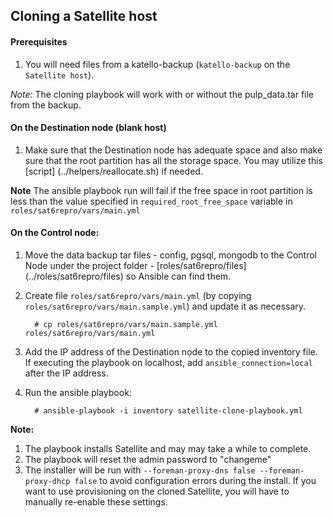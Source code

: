 ## Cloning a Satellite host

#### Prerequisites

1. You will need files from a katello-backup (`katello-backup` on the `Satellite host`).

*Note:* The cloning playbook will work with or without the pulp_data.tar file from the backup.

#### On the Destination node (blank host)

1. Make sure that the Destination node has adequate space and also make sure that the root partition has all the storage space. You may utilize this [script] (../helpers/reallocate.sh) if needed.

  **Note** The ansible playbook run will fail if the free space in root partition is less than the value specified in `required_root_free_space` variable in `roles/sat6repro/vars/main.yml`

#### On the Control node:

1. Move the data backup tar files - config, pgsql, mongodb to the Control Node  under the project folder - [roles/sat6repro/files] (../roles/sat6repro/files) so Ansible can find them.
2. Create file `roles/sat6repro/vars/main.yml` (by copying `roles/sat6repro/vars/main.sample.yml`) and update it as necessary.

   ```console
     # cp roles/sat6repro/vars/main.sample.yml roles/sat6repro/vars/main.yml
   ```
3. Add the IP address of the Destination node to the copied inventory file. If executing the playbook on localhost, add `ansible_connection=local` after the IP address.

4. Run the ansible playbook:

    ```console
      # ansible-playbook -i inventory satellite-clone-playbook.yml
    ```
  **Note:**

  1. The playbook installs Satellite and may may take a while to complete.
  2. The playbook will reset the admin password to "changeme"
  3. The installer will be run with `--foreman-proxy-dns false --foreman-proxy-dhcp false` to avoid configuration errors during the install. If you want to use provisioning on the cloned Satellite, you will have to manually re-enable these settings.
